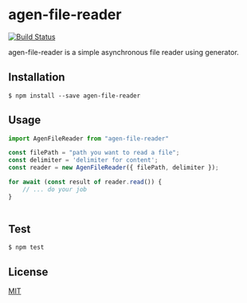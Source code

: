 # agen-file-reader
[![Build Status](https://travis-ci.com/mythofleader/agen-file-reader.svg?branch=master)](https://travis-ci.com/mythofleader/agen-file-reader)

agen-file-reader is a simple asynchronous file reader using generator.

## Installation
```
$ npm install --save agen-file-reader
```

## Usage
```typescript
import AgenFileReader from "agen-file-reader"

const filePath = "path you want to read a file";
const delimiter = 'delimiter for content'; 
const reader = new AgenFileReader({ filePath, delimiter });

for await (const result of reader.read()) {
    // ... do your job
}
 
```

## Test
```
$ npm test
```

## License
[MIT](./LICENSE)

